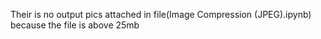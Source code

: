 Their is no output pics attached in file(Image Compression (JPEG).ipynb) because the file is above 25mb
